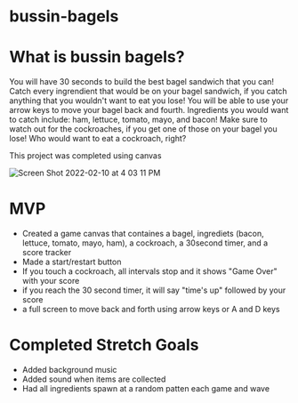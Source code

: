 # bussin-bagels
# What is bussin bagels?
You will have 30 seconds to build the best bagel sandwich that you can! Catch every ingrendient that would be on your bagel sandwich, if you catch anything that you wouldn't want to eat you lose!
You will be able to use your arrow keys to move your bagel back and fourth. Ingredients you would want to catch include: ham, lettuce, tomato, mayo, and bacon! 
Make sure to watch out for the cockroaches, if you get one of those on your bagel you lose! Who would want to eat a cockroach, right?

This project was completed using canvas

![Screen Shot 2022-02-10 at 4 03 11 PM](https://user-images.githubusercontent.com/95590888/153517627-a85c46ee-15ae-4702-805b-738fb0fa758b.png)


# MVP 
* Created a game canvas that containes a bagel, ingrediets (bacon, lettuce, tomato, mayo, ham), a cockroach, a 30second timer, and a score tracker
* Made a start/restart button
* If you touch a cockroach, all intervals stop and it shows "Game Over" with your score
* if you reach the 30 second timer, it will say "time's up" followed by your score
* a full screen to move back and forth using arrow keys or A and D keys


# Completed Stretch Goals
* Added background music
* Added sound when items are collected
* Had all ingredients spawn at a random patten each game and wave



